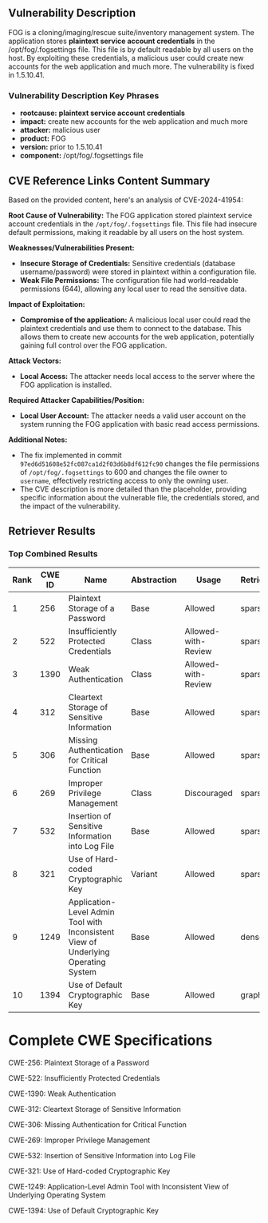 ## Vulnerability Description
FOG is a cloning/imaging/rescue suite/inventory management system. The application stores **plaintext service account credentials** in the /opt/fog/.fogsettings file. This file is by default readable by all users on the host. By exploiting these credentials, a malicious user could create new accounts for the web application and much more. The vulnerability is fixed in 1.5.10.41.

### Vulnerability Description Key Phrases
- **rootcause:** **plaintext service account credentials**
- **impact:** create new accounts for the web application and much more
- **attacker:** malicious user
- **product:** FOG
- **version:** prior to 1.5.10.41
- **component:** /opt/fog/.fogsettings file

## CVE Reference Links Content Summary
Based on the provided content, here's an analysis of CVE-2024-41954:

**Root Cause of Vulnerability:**
The FOG application stored plaintext service account credentials in the `/opt/fog/.fogsettings` file. This file had insecure default permissions, making it readable by all users on the host system.

**Weaknesses/Vulnerabilities Present:**
- **Insecure Storage of Credentials:** Sensitive credentials (database username/password) were stored in plaintext within a configuration file.
- **Weak File Permissions:** The configuration file had world-readable permissions (644), allowing any local user to read the sensitive data.

**Impact of Exploitation:**
- **Compromise of the application:**  A malicious local user could read the plaintext credentials and use them to connect to the database. This allows them to create new accounts for the web application, potentially gaining full control over the FOG application.

**Attack Vectors:**
- **Local Access:** The attacker needs local access to the server where the FOG application is installed.

**Required Attacker Capabilities/Position:**
- **Local User Account:** The attacker needs a valid user account on the system running the FOG application with basic read access permissions.

**Additional Notes:**
- The fix implemented in commit `97ed6d51608e52fc087ca1d2f03d6b8df612fc90` changes the file permissions of `/opt/fog/.fogsettings` to 600 and changes the file owner to `username`, effectively restricting access to only the owning user.
- The CVE description is more detailed than the placeholder, providing specific information about the vulnerable file, the credentials stored, and the impact of the vulnerability.

## Retriever Results

### Top Combined Results

| Rank | CWE ID | Name | Abstraction | Usage  | Retrievers | Individual Scores |
|------|--------|------|-------------|-------|------------|-------------------|
| 1 | 256 | Plaintext Storage of a Password | Base | Allowed | sparse | 0.389 |
| 2 | 522 | Insufficiently Protected Credentials | Class | Allowed-with-Review | sparse | 0.361 |
| 3 | 1390 | Weak Authentication | Class | Allowed-with-Review | sparse | 0.337 |
| 4 | 312 | Cleartext Storage of Sensitive Information | Base | Allowed | sparse | 0.333 |
| 5 | 306 | Missing Authentication for Critical Function | Base | Allowed | sparse | 0.329 |
| 6 | 269 | Improper Privilege Management | Class | Discouraged | sparse | 0.327 |
| 7 | 532 | Insertion of Sensitive Information into Log File | Base | Allowed | sparse | 0.327 |
| 8 | 321 | Use of Hard-coded Cryptographic Key | Variant | Allowed | sparse | 0.325 |
| 9 | 1249 | Application-Level Admin Tool with Inconsistent View of Underlying Operating System | Base | Allowed | dense | 0.484 |
| 10 | 1394 | Use of Default Cryptographic Key | Base | Allowed | graph | 0.002 |



# Complete CWE Specifications

CWE-256: Plaintext Storage of a Password

CWE-522: Insufficiently Protected Credentials

CWE-1390: Weak Authentication

CWE-312: Cleartext Storage of Sensitive Information

CWE-306: Missing Authentication for Critical Function

CWE-269: Improper Privilege Management

CWE-532: Insertion of Sensitive Information into Log File

CWE-321: Use of Hard-coded Cryptographic Key

CWE-1249: Application-Level Admin Tool with Inconsistent View of Underlying Operating System

CWE-1394: Use of Default Cryptographic Key